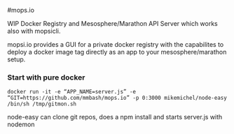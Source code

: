 #mops.io

WIP Docker Registry and Mesosphere/Marathon API Server which works also with mopsicli. 

mopsi.io provides a GUI for a private docker registry with the capabilites to deploy a docker image tag directly as an app to your mesosphere/marathon setup.


### Start with pure docker


```docker run -it -e “APP_NAME=server.js” -e “GIT=https://github.com/mmbash/mops.io” -p 0:3000 mikemichel/node-easy /bin/sh /tmp/gitmon.sh ```

node-easy can clone git repos, does a npm install and starts server.js with nodemon




